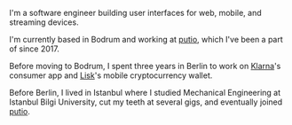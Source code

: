 I'm a software engineer building user interfaces for web, mobile, and streaming devices.

I'm currently based in Bodrum and working at [putio](https://put.io), which I've been a part of since 2017.

Before moving to Bodrum, I spent three years in Berlin to work on [Klarna](https://klarna.com)'s consumer app and [Lisk](https://lisk.io)'s mobile cryptocurrency wallet.

Before Berlin, I lived in Istanbul where I studied Mechanical Engineering at Istanbul Bilgi University, cut my teeth at several gigs, and eventually joined [putio](https://put.io).
